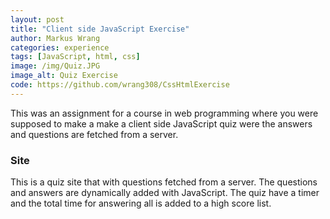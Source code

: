 ```yaml
---
layout: post
title: "Client side JavaScript Exercise"
author: Markus Wrang
categories: experience
tags: [JavaScript, html, css]
image: /img/Quiz.JPG
image_alt: Quiz Exercise
code: https://github.com/wrang308/CssHtmlExercise
---
```

This was an assignment for a course in web programming where you were supposed to
make a make a client side JavaScript quiz were the answers and questions are
fetched from a server.

### Site
This is a quiz site that with questions fetched from a server. The questions and answers are dynamically added with JavaScript. The quiz have a timer and the total time for answering all is added to a high score list.
